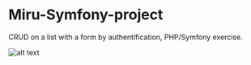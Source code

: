 # Miru-Symfony-project

CRUD on a list with a form by authentification, PHP/Symfony exercise. 

![alt text](https://nsa40.casimages.com/img/2021/01/14/210114102214946147.png)
